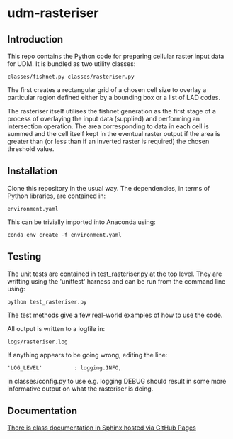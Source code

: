 # udm-rasteriser

## Introduction

This repo contains the Python code for preparing cellular raster input data for UDM.  It is bundled as two utility classes:

`
classes/fishnet.py
classes/rasteriser.py
`

The first creates a rectangular grid of a chosen cell size to overlay a particular region defined either by a bounding box or a 
list of LAD codes.

The rasteriser itself utilises the fishnet generation as the first stage of a process of overlaying the input data (supplied) and
performing an intersection operation.  The area corresponding to data in each cell is summed and the cell itself kept in the 
eventual raster output if the area is greater than (or less than if an inverted raster is required) the chosen threshold value.

## Installation

Clone this repository in the usual way.  The dependencies, in terms of Python libraries, are contained in:

`
environment.yaml
`

This can be trivially imported into Anaconda using:

`
conda env create -f environment.yaml
`

## Testing

The unit tests are contained in test_rasteriser.py at the top level.  They are writting using the 'unittest' harness and can be
run from the command line using:

`
python test_rasteriser.py
`

The test methods give a few real-world examples of how to use the code.

All output is written to a logfile in:

`
logs/rasteriser.log
`

If anything appears to be going wrong, editing the line:

`
'LOG_LEVEL'          : logging.INFO,
`

in classes/config.py to use e.g. logging.DEBUG should result in some more informative output on what the rasteriser is doing.

## Documentation
[There is class documentation in Sphinx hosted via GitHub Pages](
https://davidherbert2.github.io/udm-rasteriser/build/html/classes.html#module-classes.config)
